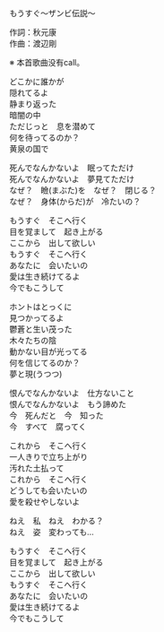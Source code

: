 もうすぐ～ザンビ伝説～  
  
作詞：秋元康  
作曲：渡辺剛  
  
※ 本首歌曲没有call。   
  
どこかに誰かが  
隠れてるよ  
静まり返った  
暗闇の中  
ただじっと　息を潜めて  
何を待ってるのか？  
黄泉の国で  
  
死んでなんかないよ　眠ってただけ  
死んでなんかないよ　夢見てただけ  
なぜ？　瞼(まぶた)を　なぜ？　閉じる？  
なぜ？　身体(からだ)が　冷たいの？  
  
もうすぐ　そこへ行く  
目を覚まして　起き上がる  
ここから　出して欲しい  
もうすぐ　そこへ行く  
あなたに　会いたいの  
愛は生き続けてるよ  
今でもこうして  
  
ホントはとっくに  
見つかってるよ  
鬱蒼と生い茂った  
木々たちの陰  
動かない目が光ってる  
何を信じてるのか？  
夢と現(うつつ)  
  
恨んでなんかないよ　仕方ないこと  
恨んでなんかないよ　もう諦めた  
今　死んだと　今　知った  
今　すべて　腐ってく  
  
これから　そこへ行く  
一人きりで立ち上がり  
汚れた土払って  
これから　そこへ行く  
どうしても会いたいの  
愛を殺せやしないよ  
  
ねえ　私　ねえ　わかる？  
ねえ　姿　変わっても…  
  
もうすぐ　そこへ行く  
目を覚まして　起き上がる  
ここから　出して欲しい  
もうすぐ　そこへ行く  
あなたに　会いたいの  
愛は生き続けてるよ  
今でもこうして  
